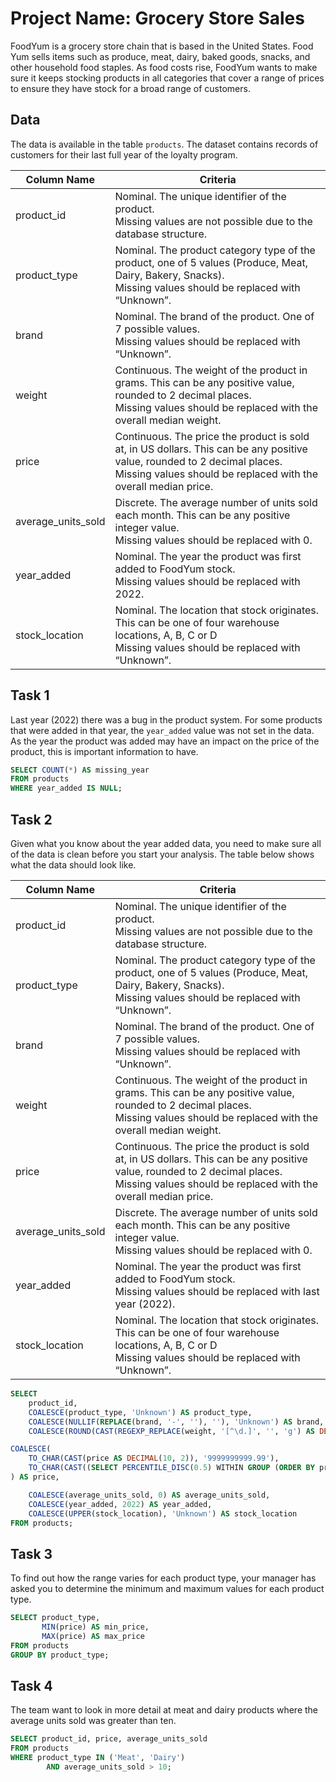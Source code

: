 # Project Name: Grocery Store Sales

FoodYum is a grocery store chain that is based in the United States.
Food Yum sells items such as produce, meat, dairy, baked goods, snacks, and other household food staples.
As food costs rise, FoodYum wants to make sure it keeps stocking products in all categories that cover a range of prices to ensure they have stock for a broad range of customers.

## Data
The data is available in the table `products`.
The dataset contains records of customers for their last full year of the loyalty program.

| Column Name | Criteria                                                |
|-------------|---------------------------------------------------------|
|product_id | Nominal. The unique identifier of the product. </br>Missing values are not possible due to the database structure.|
| product_type | Nominal. The product category type of the product, one of 5 values (Produce, Meat, Dairy, Bakery, Snacks). </br>Missing values should be replaced with “Unknown”. |
| brand | Nominal. The brand of the product. One of 7 possible values. </br>Missing values should be replaced with “Unknown”. |
| weight | Continuous. The weight of the product in grams. This can be any positive value, rounded to 2 decimal places. </br>Missing values should be replaced with the overall median weight. |
| price | Continuous. The price the product is sold at, in US dollars. This can be any positive value, rounded to 2 decimal places. </br>Missing values should be replaced with the overall median price. |
| average_units_sold | Discrete. The average number of units sold each month. This can be any positive integer value. </br>Missing values should be replaced with 0. |
| year_added | Nominal. The year the product was first added to FoodYum stock.</br>Missing values should be replaced with 2022. |
| stock_location | Nominal. The location that stock originates. This can be one of four warehouse locations, A, B, C or D </br>Missing values should be replaced with “Unknown”. |

## Task 1
Last year (2022) there was a bug in the product system. For some products that were added in that year, the `year_added` value was not set in the data. As the year the product was added may have an impact on the price of the product, this is important information to have.


```sql
SELECT COUNT(*) AS missing_year
FROM products
WHERE year_added IS NULL;
```

## Task 2
Given what you know about the year added data, you need to make sure all of the data is clean before you start your analysis. The table below shows what the data should look like.

| Column Name | Criteria                                                |
|-------------|---------------------------------------------------------|
|product_id | Nominal. The unique identifier of the product. </br>Missing values are not possible due to the database structure.|
| product_type | Nominal. The product category type of the product, one of 5 values (Produce, Meat, Dairy, Bakery, Snacks). </br>Missing values should be replaced with “Unknown”. |
| brand | Nominal. The brand of the product. One of 7 possible values. </br>Missing values should be replaced with “Unknown”. |
| weight | Continuous. The weight of the product in grams. This can be any positive value, rounded to 2 decimal places. </br>Missing values should be replaced with the overall median weight. |
| price | Continuous. The price the product is sold at, in US dollars. This can be any positive value, rounded to 2 decimal places. </br>Missing values should be replaced with the overall median price. |
| average_units_sold | Discrete. The average number of units sold each month. This can be any positive integer value. </br>Missing values should be replaced with 0. |
| year_added | Nominal. The year the product was first added to FoodYum stock.</br>Missing values should be replaced with last year (2022). |
| stock_location | Nominal. The location that stock originates. This can be one of four warehouse locations, A, B, C or D </br>Missing values should be replaced with “Unknown”. |

```sql
SELECT
    product_id,
    COALESCE(product_type, 'Unknown') AS product_type,
    COALESCE(NULLIF(REPLACE(brand, '-', ''), ''), 'Unknown') AS brand,
    COALESCE(ROUND(CAST(REGEXP_REPLACE(weight, '[^\d.]', '', 'g') AS DECIMAL(10, 2)), 2), ROUND((SELECT PERCENTILE_DISC(0.5) WITHIN GROUP (ORDER BY CAST(REGEXP_REPLACE(weight, '[^\d.]', '', 'g') AS DECIMAL(10, 2))) FROM products), 2)) AS weight,

COALESCE(
    TO_CHAR(CAST(price AS DECIMAL(10, 2)), '9999999999.99'),
    TO_CHAR(CAST((SELECT PERCENTILE_DISC(0.5) WITHIN GROUP (ORDER BY price) FROM products) AS DECIMAL(10, 2)), '9999999999.99')
) AS price,

    COALESCE(average_units_sold, 0) AS average_units_sold,
    COALESCE(year_added, 2022) AS year_added,
    COALESCE(UPPER(stock_location), 'Unknown') AS stock_location
FROM products;
```

## Task 3
To find out how the range varies for each product type, your manager has asked you to determine the minimum and maximum values for each product type.

```sql
SELECT product_type,
	   MIN(price) AS min_price,
	   MAX(price) AS max_price
FROM products 
GROUP BY product_type;
```

## Task 4
The team want to look in more detail at meat and dairy products where the average units sold was greater than ten.

```sql
SELECT product_id, price, average_units_sold
FROM products 
WHERE product_type IN ('Meat', 'Dairy')
	    AND average_units_sold > 10;
